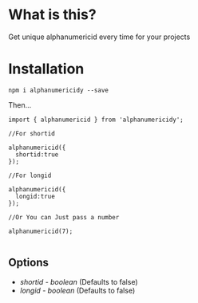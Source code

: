 # What is this?

Get unique alphanumericid every time for your projects

# Installation 

`npm i alphanumericidy --save`

Then...

```
import { alphanumericid } from 'alphanumericidy';

//For shortid

alphanumericid({
  shortid:true
});

//For longid

alphanumericid({
  longid:true
});

//Or You can Just pass a number

alphanumericid(7);


```

## Options

* *shortid* - _boolean_ (Defaults to false)
* *longid* - _boolean_ (Defaults to false)


